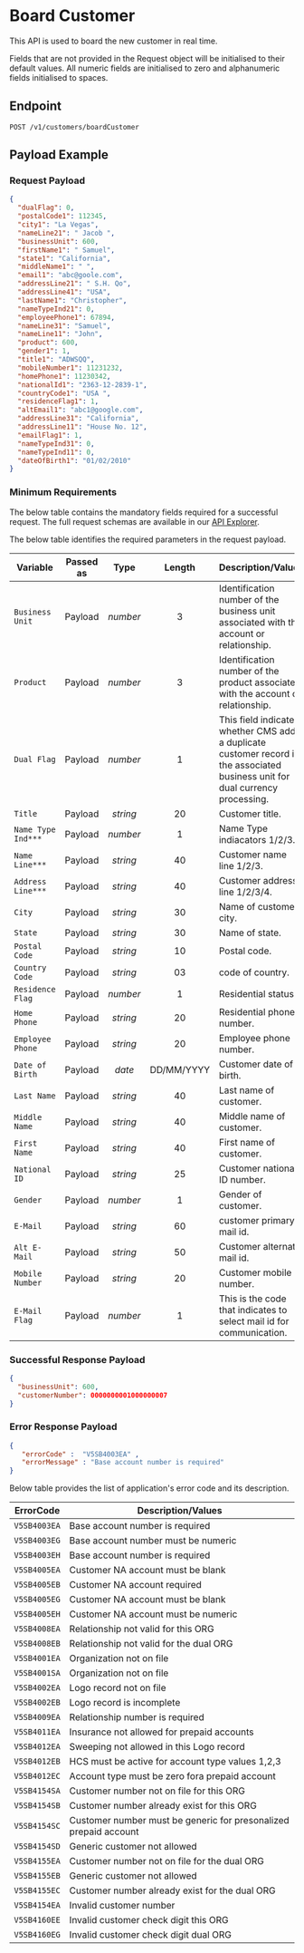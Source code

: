 # Board Customer

This API is used to board the new customer in real time. 

Fields that are not provided in the Request object will be initialised to their default values. All numeric fields are initialised to zero and alphanumeric fields initialised to spaces.

## Endpoint

`POST /v1/customers/boardCustomer`

## Payload Example

### Request Payload

```json
{
  "dualFlag": 0,
  "postalCode1": 112345,
  "city1": "La Vegas",
  "nameLine21": " Jacob ",
  "businessUnit": 600,
  "firstName1": " Samuel",
  "state1": "California",
  "middleName1": " ",
  "email1": "abc@goole.com",
  "addressLine21": " S.H. Qo",
  "addressLine41": "USA",
  "lastName1": "Christopher",
  "nameTypeInd21": 0,
  "employeePhone1": 67894,
  "nameLine31": "Samuel",
  "nameLine11": "John",
  "product": 600,
  "gender1": 1,
  "title1": "ADWSQQ",
  "mobileNumber1": 11231232,
  "homePhone1": 11230342,
  "nationalId1": "2363-12-2839-1",
  "countryCode1": "USA ",
  "residenceFlag1": 1,
  "altEmail1": "abc1@google.com",
  "addressLine31": "California",
  "addressLine11": "House No. 12",
  "emailFlag1": 1,
  "nameTypeInd31": 0,
  "nameTypeInd11": 0,
  "dateOfBirth1": "01/02/2010"
}
``` 

### Minimum Requirements

The below table contains the mandatory fields required for a successful request. The full request schemas are available in our [API Explorer](../api/?type=post&path=/v1/customers/boardCustomer).

The below table identifies the required parameters in the request payload.

| Variable | Passed as | Type | Length | Description/Values |
| -------- | :-------: | :--: | :------------: | ------------------ |
| `Business Unit` | Payload | *number* | 3 | Identification number of the business unit associated with the  account or relationship. |
| `Product` | Payload | *number* | 3 | Identification number of the product associated with the  account or relationship. |
| `Dual Flag` | Payload | *number* | 1 | This field indicates whether CMS adds a duplicate customer  record in the associated business unit for dual currency processing. |
| `Title` | Payload | *string* | 20 | Customer title. |
| `Name Type Ind***` | Payload | *number* | 1 | Name Type indiacators 1/2/3. |
| `Name Line***` | Payload | *string* | 40 | Customer name line 1/2/3. |
| `Address Line***` | Payload | *string* | 40 | Customer address line 1/2/3/4. |
| `City` | Payload | *string* | 30 | Name of customer city. |
| `State` | Payload | *string* | 30 | Name of state. |
| `Postal Code` | Payload | *string* | 10 | Postal code. |
| `Country Code` | Payload | *string* | 03 | code of country. |
| `Residence Flag` | Payload | *number* | 1 | Residential status. |
| `Home Phone` | Payload | *string* | 20 | Residential phone number. |
| `Employee Phone` | Payload | *string* | 20 | Employee phone number. |
| `Date of Birth` | Payload | *date* | DD/MM/YYYY | Customer date of birth. |
| `Last Name` | Payload | *string* | 40 | Last name of customer. |
| `Middle Name` | Payload | *string* | 40 | Middle name of customer. |
| `First Name` | Payload | *string* | 40 | First name of customer. |
| `National ID` | Payload | *string* | 25 | Customer national ID number. |
| `Gender` | Payload | *number* | 1 | Gender of customer. |
| `E-Mail` | Payload | *string* | 60 | customer primary mail id. |
| `Alt E-Mail` | Payload | *string* | 50 | Customer alternate mail id. |
| `Mobile Number` | Payload | *string* | 20 | Customer mobile number. |
| `E-Mail Flag` | Payload | *number* | 1 | This is the code that indicates to select mail id for communication.|

### Successful Response Payload

```json
{
  "businessUnit": 600,
  "customerNumber": 0000000001000000007
}
```

### Error Response Payload

```json
{
   "errorCode" :  "V5SB4003EA" ,
   "errorMessage" : "Base account number is required"   
}
```

Below table provides the list of application's error code and its description.

| ErrorCode |  Description/Values |
| --------  | ------------------ |
| `V5SB4003EA` | Base account number is required |
| `V5SB4003EG` | Base account number must be numeric |
| `V5SB4003EH` | Base account number is required |
| `V5SB4005EA` | Customer NA account must be blank | 
| `V5SB4005EB` | Customer NA account required |
| `V5SB4005EG` | Customer NA account must be blank |  
| `V5SB4005EH` | Customer NA account must be numeric |  
| `V5SB4008EA` | Relationship not valid for this ORG |
| `V5SB4008EB` | Relationship not valid for the dual ORG |  
| `V5SB4001EA` | Organization not on file |
| `V5SB4001SA` | Organization not on file |
| `V5SB4002EA` | Logo record not on file |
| `V5SB4002EB` | Logo record is incomplete |
| `V5SB4009EA` | Relationship number is required | 
| `V5SB4011EA` | Insurance not allowed for prepaid accounts |  
| `V5SB4012EA` | Sweeping not allowed in this Logo record |
| `V5SB4012EB` | HCS must be active for account type values 1,2,3 |  
| `V5SB4012EC` | Account type must be zero fora prepaid account |
| `V5SB4154SA` | Customer number not on file for this ORG |
| `V5SB4154SB` | Customer number already exist for this ORG |  
| `V5SB4154SC` | Customer number must be generic for presonalized prepaid account |
| `V5SB4154SD` | Generic customer not allowed |
| `V5SB4155EA` | Customer number not on file for the dual ORG  |
| `V5SB4155EB` | Generic customer not allowed |
| `V5SB4155EC` | Customer number already exist for the dual ORG |
| `V5SB4154EA` | Invalid customer number |
| `V5SB4160EE` | Invalid customer check digit this ORG |
| `V5SB4160EG` | Invalid customer check digit dual ORG |